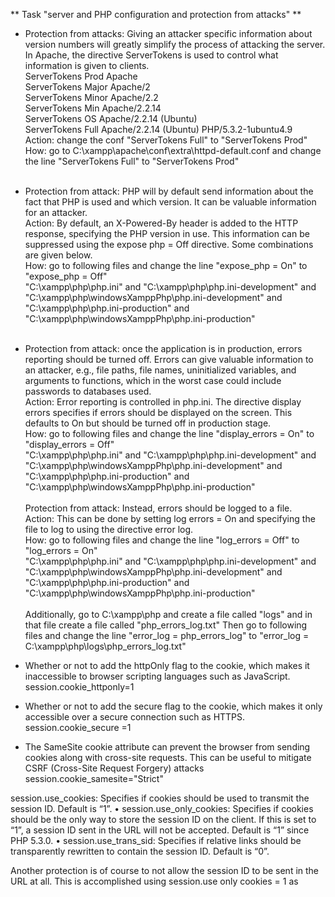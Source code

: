 ** Task "server and PHP configuration and protection from attacks" ** 
* Protection from attacks: Giving an attacker specific information about version
  numbers will greatly simplify the process of attacking the server. In Apache, the
  directive ServerTokens is used to control what information is given to clients.<br>
  ServerTokens Prod Apache<br>
  ServerTokens Major Apache/2<br>
  ServerTokens Minor Apache/2.2<br>
  ServerTokens Min Apache/2.2.14<br>
  ServerTokens OS Apache/2.2.14 (Ubuntu)<br>
  ServerTokens Full Apache/2.2.14 (Ubuntu) PHP/5.3.2-1ubuntu4.9<br>
  Action: change the conf "ServerTokens Full" to "ServerTokens Prod"<br>
  How: go to C:\xampp\apache\conf\extra\httpd-default.conf and change the line "ServerTokens Full" to "ServerTokens Prod"<br><br>
  
* Protection from attack: PHP will by default send information about the fact that PHP is used and which version. It can be valuable information for an attacker.
  <br>Action: By default, an X-Powered-By header is added to the HTTP response, specifying the PHP version in use. This information can be suppressed using the expose php = Off directive. Some combinations are given below.<br>
  How: go to following files and change the line "expose_php = On" to "expose_php = Off"<br>
  "C:\xampp\php\php.ini" and "C:\xampp\php\php.ini-development" and "C:\xampp\php\windowsXamppPhp\php.ini-development" and "C:\xampp\php\php.ini-production" and "C:\xampp\php\windowsXamppPhp\php.ini-production"
  <br><br>

* Protection from attack: once the application is in production, errors reporting should be turned off. Errors can give valuable information to an attacker, e.g., file paths, file names, uninitialized variables, and arguments to functions, which in the worst case could include passwords to databases used.
  <br>Action: Error reporting is controlled in php.ini. The directive display errors specifies if errors should be displayed on the screen. This defaults to On but should be turned off in production stage.
  <br>How: go to following files and change the line "display_errors = On" to "display_errors = Off"
  <br>"C:\xampp\php\php.ini" and "C:\xampp\php\php.ini-development" and "C:\xampp\php\windowsXamppPhp\php.ini-development" and "C:\xampp\php\php.ini-production" and "C:\xampp\php\windowsXamppPhp\php.ini-production"
  <br><br>Protection from attack: Instead, errors should be logged to a file.
  <br>Action: This can be done by setting log errors = On and specifying the file to log to using the directive error log.
  <br>How: go to following files and change the line "log_errors = Off" to "log_errors = On"
  <br>"C:\xampp\php\php.ini" and "C:\xampp\php\php.ini-development" and "C:\xampp\php\windowsXamppPhp\php.ini-development" and "C:\xampp\php\php.ini-production" and "C:\xampp\php\windowsXamppPhp\php.ini-production"
  <br><br>Additionally, go to C:\xampp\php and create a file called "logs" and in that file create a file called "php_errors_log.txt"
  Then go to following files and change the line "error_log = php_errors_log" to "error_log = C:\xampp\php\logs\php_errors_log.txt"



* Whether or not to add the httpOnly flag to the cookie, which makes it
  inaccessible to browser scripting languages such as JavaScript.
  session.cookie_httponly=1
* Whether or not to add the secure flag to the cookie, which makes it only
  accessible over a secure connection such as HTTPS.
  session.cookie_secure =1 

* The SameSite cookie attribute can prevent the browser from sending cookies along
  with cross-site requests. This can be useful to mitigate CSRF (Cross-Site Request Forgery) attacks
  session.cookie_samesite="Strict"

session.use_cookies: Specifies if cookies should be used to transmit
the session ID. Default is “1”.
• session.use_only_cookies: Specifies if cookies should be the only way
to store the session ID on the client. If this is set to “1”, a session ID sent
in the URL will not be accepted. Default is “1” since PHP 5.3.0.
• session.use_trans_sid: Specifies if relative links should be transparently rewritten to contain the session ID. Default is “0”.

Another protection is of course to not allow the session ID to be sent in
the URL at all. This is accomplished using session.use only cookies = 1 as

